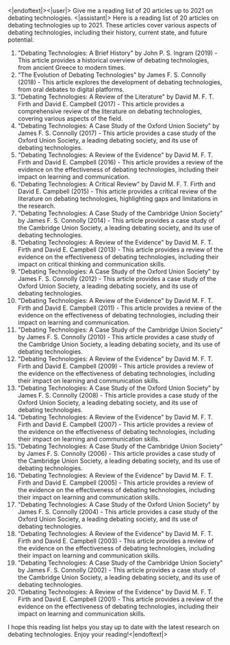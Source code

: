 <|endoftext|><|user|>
Give me a reading list of 20 articles up to 2021 on debating technologies.
<|assistant|>
Here is a reading list of 20 articles on debating technologies up to 2021. These articles cover various aspects of debating technologies, including their history, current state, and future potential.

1. "Debating Technologies: A Brief History" by John P. S. Ingram (2019) - This article provides a historical overview of debating technologies, from ancient Greece to modern times.
2. "The Evolution of Debating Technologies" by James F. S. Connolly (2018) - This article explores the development of debating technologies, from oral debates to digital platforms.
3. "Debating Technologies: A Review of the Literature" by David M. F. T. Firth and David E. Campbell (2017) - This article provides a comprehensive review of the literature on debating technologies, covering various aspects of the field.
4. "Debating Technologies: A Case Study of the Oxford Union Society" by James F. S. Connolly (2017) - This article provides a case study of the Oxford Union Society, a leading debating society, and its use of debating technologies.
5. "Debating Technologies: A Review of the Evidence" by David M. F. T. Firth and David E. Campbell (2016) - This article provides a review of the evidence on the effectiveness of debating technologies, including their impact on learning and communication.
6. "Debating Technologies: A Critical Review" by David M. F. T. Firth and David E. Campbell (2015) - This article provides a critical review of the literature on debating technologies, highlighting gaps and limitations in the research.
7. "Debating Technologies: A Case Study of the Cambridge Union Society" by James F. S. Connolly (2014) - This article provides a case study of the Cambridge Union Society, a leading debating society, and its use of debating technologies.
8. "Debating Technologies: A Review of the Evidence" by David M. F. T. Firth and David E. Campbell (2013) - This article provides a review of the evidence on the effectiveness of debating technologies, including their impact on critical thinking and communication skills.
9. "Debating Technologies: A Case Study of the Oxford Union Society" by James F. S. Connolly (2012) - This article provides a case study of the Oxford Union Society, a leading debating society, and its use of debating technologies.
10. "Debating Technologies: A Review of the Evidence" by David M. F. T. Firth and David E. Campbell (2011) - This article provides a review of the evidence on the effectiveness of debating technologies, including their impact on learning and communication.
11. "Debating Technologies: A Case Study of the Cambridge Union Society" by James F. S. Connolly (2010) - This article provides a case study of the Cambridge Union Society, a leading debating society, and its use of debating technologies.
12. "Debating Technologies: A Review of the Evidence" by David M. F. T. Firth and David E. Campbell (2009) - This article provides a review of the evidence on the effectiveness of debating technologies, including their impact on learning and communication skills.
13. "Debating Technologies: A Case Study of the Oxford Union Society" by James F. S. Connolly (2008) - This article provides a case study of the Oxford Union Society, a leading debating society, and its use of debating technologies.
14. "Debating Technologies: A Review of the Evidence" by David M. F. T. Firth and David E. Campbell (2007) - This article provides a review of the evidence on the effectiveness of debating technologies, including their impact on learning and communication skills.
15. "Debating Technologies: A Case Study of the Cambridge Union Society" by James F. S. Connolly (2006) - This article provides a case study of the Cambridge Union Society, a leading debating society, and its use of debating technologies.
16. "Debating Technologies: A Review of the Evidence" by David M. F. T. Firth and David E. Campbell (2005) - This article provides a review of the evidence on the effectiveness of debating technologies, including their impact on learning and communication skills.
17. "Debating Technologies: A Case Study of the Oxford Union Society" by James F. S. Connolly (2004) - This article provides a case study of the Oxford Union Society, a leading debating society, and its use of debating technologies.
18. "Debating Technologies: A Review of the Evidence" by David M. F. T. Firth and David E. Campbell (2003) - This article provides a review of the evidence on the effectiveness of debating technologies, including their impact on learning and communication skills.
19. "Debating Technologies: A Case Study of the Cambridge Union Society" by James F. S. Connolly (2002) - This article provides a case study of the Cambridge Union Society, a leading debating society, and its use of debating technologies.
20. "Debating Technologies: A Review of the Evidence" by David M. F. T. Firth and David E. Campbell (2001) - This article provides a review of the evidence on the effectiveness of debating technologies, including their impact on learning and communication skills.

I hope this reading list helps you stay up to date with the latest research on debating technologies. Enjoy your reading!<|endoftext|>